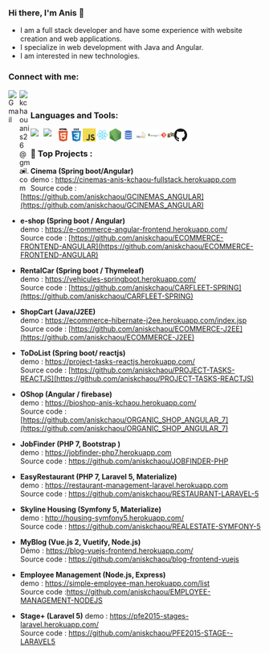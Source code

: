 ### Hi there, I'm Anis 👋

 - I am a full stack developer and have some experience with website creation and web applications.
 - I specialize in web development with Java and Angular.
 - I am interested in new technologies.

### Connect with me:

[<img align="left" alt="Gmail" width="22px" src="https://img.icons8.com/color/48/000000/linkedin.png"/>](https://www.linkedin.com/in/anis-kchaou-11579b172)[<img align="left" alt="kchaouanis26@gmail.com" width="22px" src="https://img.icons8.com/fluent/48/000000/gmail.png"/>](mailto:kchaouanis26@gmail.com)
<br>

### Languages and Tools:
<img align="left" width="26px" src="https://img.icons8.com/color/48/000000/java-coffee-cup-logo.png"/>
<img align="left" width="26px" src="https://img.icons8.com/color/48/000000/angularjs.png"/>
<img align="left" alt="HTML5" width="26px" src="https://raw.githubusercontent.com/github/explore/80688e429a7d4ef2fca1e82350fe8e3517d3494d/topics/html/html.png" />
<img align="left" alt="CSS3" width="26px" src="https://raw.githubusercontent.com/github/explore/80688e429a7d4ef2fca1e82350fe8e3517d3494d/topics/css/css.png" /><img align="left" alt="JavaScript" width="26px" src="https://raw.githubusercontent.com/github/explore/80688e429a7d4ef2fca1e82350fe8e3517d3494d/topics/javascript/javascript.png" /><img align="left" alt="React" width="26px" src="https://raw.githubusercontent.com/github/explore/80688e429a7d4ef2fca1e82350fe8e3517d3494d/topics/react/react.png" />

<img align="left" alt="Node.js" width="26px" src="https://raw.githubusercontent.com/github/explore/80688e429a7d4ef2fca1e82350fe8e3517d3494d/topics/nodejs/nodejs.png" />
<img align="left" alt="SQL" width="26px" src="https://raw.githubusercontent.com/github/explore/80688e429a7d4ef2fca1e82350fe8e3517d3494d/topics/sql/sql.png" />
<img align="left" alt="MySQL" width="26px" src="https://raw.githubusercontent.com/github/explore/80688e429a7d4ef2fca1e82350fe8e3517d3494d/topics/mysql/mysql.png" /><img align="left" alt="MongoDB" width="26px" src="https://raw.githubusercontent.com/github/explore/80688e429a7d4ef2fca1e82350fe8e3517d3494d/topics/mongodb/mongodb.png" />
<img align="left" alt="Git" width="26px" src="https://raw.githubusercontent.com/github/explore/80688e429a7d4ef2fca1e82350fe8e3517d3494d/topics/git/git.png" />

<img align="left" alt="GitHub" width="26px" src="https://raw.githubusercontent.com/github/explore/78df643247d429f6cc873026c0622819ad797942/topics/github/github.png"/>
<br>


### 📕 Top Projects :

- **Cinema  (Spring boot/Angular)**<br>
demo : https://cinemas-anis-kchaou-fullstack.herokuapp.com<br>
Source code : [https://github.com/aniskchaou/GCINEMAS_ANGULAR](https://github.com/aniskchaou/GCINEMAS_ANGULAR)

- **e-shop (Spring boot / Angular)**<br>
 demo : https://e-commerce-angular-frontend.herokuapp.com/<br>
 Source code : [https://github.com/aniskchaou/ECOMMERCE-FRONTEND-ANGULAR](https://github.com/aniskchaou/ECOMMERCE-FRONTEND-ANGULAR)

 - **RentalCar (Spring boot / Thymeleaf)** <br>
demo : https://vehicules-springboot.herokuapp.com/  
Source code : [https://github.com/aniskchaou/CARFLEET-SPRING](https://github.com/aniskchaou/CARFLEET-SPRING)

- **ShopCart (Java/J2EE)**  <br>
demo : https://ecommerce-hibernate-j2ee.herokuapp.com/index.jsp  
Source code : [https://github.com/aniskchaou/ECOMMERCE-J2EE](https://github.com/aniskchaou/ECOMMERCE-J2EE)

- **ToDoList  (Spring boot/ reactjs)**<br>
demo : https://project-tasks-reactjs.herokuapp.com/  
Source code : [https://github.com/aniskchaou/PROJECT-TASKS-REACTJS](https://github.com/aniskchaou/PROJECT-TASKS-REACTJS)

- **OShop  (Angular / firebase)**<br>
demo : https://bioshop-anis-kchaou.herokuapp.com/  
Source code : [https://github.com/aniskchaou/ORGANIC_SHOP_ANGULAR_7](https://github.com/aniskchaou/ORGANIC_SHOP_ANGULAR_7)

- **JobFinder (PHP 7, Bootstrap )** <br>
demo : https://jobfinder-php7.herokuapp.com<br>
Source code : https://github.com/aniskchaou/JOBFINDER-PHP<br>

- **EasyRestaurant (PHP 7, Laravel 5, Materialize)** <br>
demo : https://restaurant-management-laravel.herokuapp.com<br>
Source code : https://github.com/aniskchaou/RESTAURANT-LARAVEL-5<br>

- **Skyline Housing (Symfony 5, Materialize)** <br>
demo : http://housing-symfony5.herokuapp.com/<br>
Source code : https://github.com/aniskchaou/REALESTATE-SYMFONY-5<br>

- **MyBlog (Vue.js 2, Vuetify, Node.js)** <br>
Démo : https://blog-vuejs-frontend.herokuapp.com/<br>
Source code : https://github.com/aniskchaou/blog-frontend-vuejs<br>

- **Employee Management (Node.js, Express)** <br>
demo : https://simple-employee-man.herokuapp.com/list<br>
Source code :https://github.com/aniskchaou/EMPLOYEE-MANAGEMENT-NODEJS<br>

- **Stage+ (Laravel 5)**
demo : https://pfe2015-stages-laravel.herokuapp.com/<br>
Source code : https://github.com/aniskchaou/PFE2015-STAGE--LARAVEL5<br>
